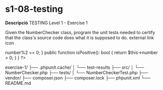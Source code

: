 # s1-08-testing
**Descripció** TESTING
Level 1 - Exercise 1

Given the NumberChecker class, program the unit tests needed to certify that the class's source code does what it is supposed to do.
external link icon

<?php
class NumberChecker  {

	public function __construct(private int $number){}

	public function isEven(): bool {
		return $this->number%2 == 0;
	}
	public function isPositive(): bool {
		return $this->number > 0;
	}
}
?>

exercise-1/
	├── .phpunit.cache/
	│   	  └── test-results
	├── src/
	│    └── NumberChecker.php
	├── tests/
	│    └── NumberCheckerTest.php
	├── vendor/
	├── composer.json
	├── composer.lock
	├── phpunit.xml
	└── README.md



